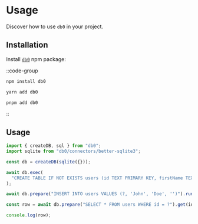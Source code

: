 # Usage

Discover how to use `db0` in your project.

## Installation

Install [`db0`](https://npmjs.com/package/db0) npm package:

::code-group

```sh [npm]
npm install db0
```

```sh [Yarn]
yarn add db0
```

```sh [pnpm]
pnpm add db0
```

::

## Usage

```ts
import { createDB, sql } from "db0";
import sqlite from "db0/connectors/better-sqlite3";

const db = createDB(sqlite({}));

await db.exec(
  "CREATE TABLE IF NOT EXISTS users (id TEXT PRIMARY KEY, firstName TEXT, lastName TEXT, email TEXT)"
);

await db.prepare("INSERT INTO users VALUES (?, 'John', 'Doe', '')").run(id);

const row = await db.prepare("SELECT * FROM users WHERE id = ?").get(id);

console.log(row);
```
